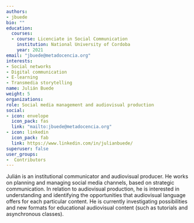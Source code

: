 ```yaml
---
authors:
- jbuede
bio: ""
education:
  courses:
  - course: Licenciate in Social Communication
    institution: National University of Cordoba
    year: 2021
email: "jbuede@metadocencia.org"
interests:
- Social networks
- Digital communication
- E-learning
- Transmedia storytelling
name: Julián Buede
weight: 5
organizations:
role: Social media management and audiovisual production
social:
- icon: envelope
  icon_pack: fas
  link: "mailto:jbuede@metadocencia.org"
- icon: linkedin
  icon_pack: fab
  link: https://www.linkedin.com/in/julianbuede/
superuser: false
user_groups:
-  Contributors
---
```


Julián is an institutional communicator and audiovisual producer. He works on planning and managing social media channels, based on strategic communication. In relation to audiovisual production, he is interested in understanding and identifying the opportunities that audiovisual language offers for each particular content. He is currently investigating possibilities and new formats for educational audiovisual content (such as tutorials and asynchronous classes).
